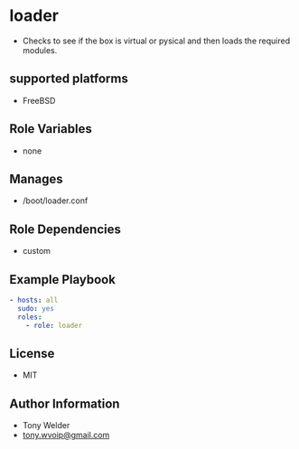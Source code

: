 # loader 

- Checks to see if the box is virtual or pysical and then loads the required modules. 

## supported platforms

- FreeBSD

## Role Variables

- none 

## Manages

- /boot/loader.conf 

## Role Dependencies

- custom 

## Example Playbook

```yaml
- hosts: all
  sudo: yes
  roles:
    - role: loader 
```
## License

- MIT

## Author Information

- Tony Welder
- tony.wvoip@gmail.com
